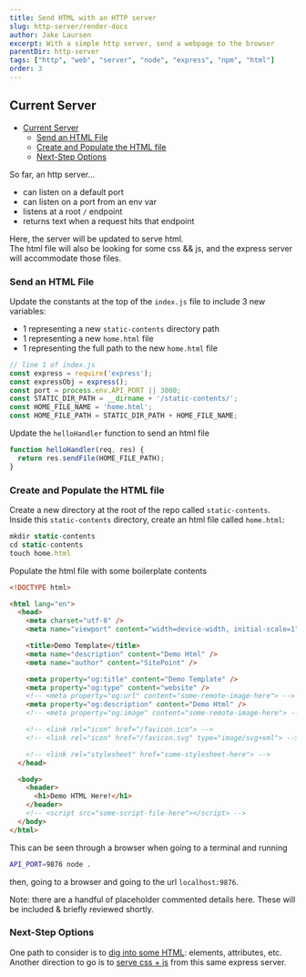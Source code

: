 ```yaml
---
title: Send HTML with an HTTP server
slug: http-server/render-docs
author: Jake Laursen
excerpt: With a simple http server, send a webpage to the browser
parentDir: http-server
tags: ["http", "web", "server", "node", "express", "npm", "html"]
order: 3
---
```


## Current Server

- [Current Server](#current-server)
  - [Send an HTML File](#send-an-html-file)
  - [Create and Populate the HTML file](#create-and-populate-the-html-file)
  - [Next-Step Options](#next-step-options)

So far, an http server...

- can listen on a default port
- can listen on a port from an env var
- listens at a root `/` endpoint
- returns text when a request hits that endpoint

Here, the server will be updated to serve html.  
The html file will also be looking for some css && js, and the express server will accommodate those files.

### Send an HTML File

Update the constants at the top of the `index.js` file to include 3 new variables:

- 1 representing a new `static-contents` directory path
- 1 representing a new `home.html` file
- 1 representing the full path to the new `home.html` file

```js
// line 1 of index.js
const express = require('express');
const expressObj = express();
const port = process.env.API_PORT || 3000;
const STATIC_DIR_PATH = __dirname + '/static-contents/';
const HOME_FILE_NAME = 'home.html';
const HOME_FILE_PATH = STATIC_DIR_PATH + HOME_FILE_NAME;
```

Update the `helloHandler` function to send an html file

```javascript
function helloHandler(req, res) {
  return res.sendFile(HOME_FILE_PATH);
}
```

### Create and Populate the HTML file

Create a new directory at the root of the repo called `static-contents`.  
Inside this `static-contents` directory, create an html file called `home.html`:

```js
mkdir static-contents
cd static-contents
touch home.html
```

Populate the html file with some boilerplate contents

```html
<!DOCTYPE html>

<html lang="en">
  <head>
    <meta charset="utf-8" />
    <meta name="viewport" content="width=device-width, initial-scale=1" />

    <title>Demo Template</title>
    <meta name="description" content="Demo Html" />
    <meta name="author" content="SitePoint" />

    <meta property="og:title" content="Demo Template" />
    <meta property="og:type" content="website" />
    <!-- <meta property="og:url" content="some-remote-image-here"> -->
    <meta property="og:description" content="Demo Html" />
    <!-- <meta property="og:image" content="some-remote-image-here"> -->

    <!-- <link rel="icon" href="/favicon.ico"> -->
    <!-- <link rel="icon" href="/favicon.svg" type="image/svg+xml"> -->

    <!-- <link rel="stylesheet" href="some-stylesheet-here"> -->
  </head>

  <body>
    <header>
      <h1>Demo HTML Here!</h1>
    </header>
    <!-- <script src="some-script-file-here"></script> -->
  </body>
</html>
```

This can be seen through a browser when going to a terminal and running

```bash
API_PORT=9876 node .
```

then, going to a browser and going to the url
`localhost:9876`.

Note: there are a handful of placeholder commented details here. These will be included & briefly reviewed shortly.

### Next-Step Options

One path to consider is to [dig into some HTML](./../html): elements, attributes, etc.  
Another direction to go is to [serve css + js](./styling-and-interaction) from this same express server.
